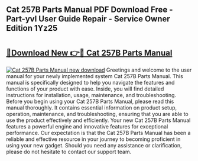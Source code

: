 ## Cat 257B Parts Manual PDF Download Free - Part-yvI User Guide Repair - Service Owner Edition 1Yz25

# <h2><a href="http://bc21623.oget.top/?id=Cat+257B+Parts+Manual">🔗Download New 👉🔴 Cat 257B Parts Manual</a></h2>

[![Cat 257B Parts Manual new download](https://i.imgur.com/5g1atiW.png)](http://bc21623.oget.top/?id=Cat+257B+Parts+Manual)
Greetings and welcome to the user manual for your newly implemented system Cat 257B Parts Manual. This manual is specifically designed to help you navigate the features and functions of your product with ease. Inside, you will find detailed instructions for installation, usage, maintenance, and troubleshooting. Before you begin using your Cat 257B Parts Manual, please read this manual thoroughly. It contains essential information on product setup, operation, maintenance, and troubleshooting, ensuring that you are able to use the product effectively and efficiently. Your new Cat 257B Parts Manual features a powerful engine and innovative features for exceptional performance. Our expectation is that the Cat 257B Parts Manual has been a reliable and effective resource in your journey to becoming proficient in using your new gadget. Should you need any assistance or clarification, please do not hesitate to contact our support team.
